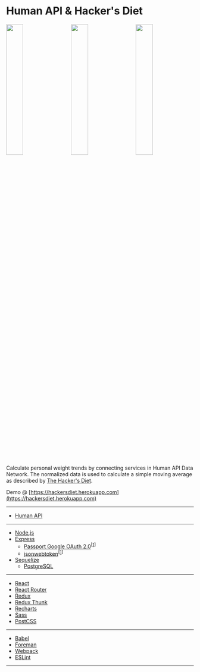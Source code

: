# Human API & Hacker's Diet

<img src="https://cloud.githubusercontent.com/assets/394393/19215834/9b019b40-8d5d-11e6-80cc-abaa49a2eb75.png" width="30%"></img>
<img height="0" width="3%">
<img src="https://cloud.githubusercontent.com/assets/394393/19215890/11b50a6e-8d5f-11e6-955d-42089fe5cf92.png" width="30%"></img>
<img height="0" width="3%">
<img src="https://cloud.githubusercontent.com/assets/394393/19215837/9fd687ac-8d5d-11e6-803b-611682af6226.png" width="30%"></img>

Calculate personal weight trends by connecting services in Human API Data Network. The normalized data is used to calculate a simple moving average as described by [The Hacker's Diet](https://www.fourmilab.ch/hackdiet/).

Demo @ [https://hackersdiet.herokuapp.com](https://hackersdiet.herokuapp.com)

---
* [Human API](https://www.humanapi.co)

---
* [Node.js](https://nodejs.org/)  
* [Express](https://expressjs.com/)  
  - [Passport Google OAuth 2.0](https://github.com/jaredhanson/passport-google-oauth2)<sup>[[1](http://passportjs.org/)]</sup>
  - [jsonwebtoken](https://github.com/auth0/node-jsonwebtoken)<sup>[[1](https://jwt.io/)]</sup>
* [Sequelize](http://docs.sequelizejs.com/)
  - [PostgreSQL](https://www.postgresql.org/)  

---
* [React](https://facebook.github.io/react/)  
* [React Router](https://github.com/ReactTraining/react-router)  
* [Redux](https://github.com/reactjs/redux)  
* [Redux Thunk](https://github.com/gaearon/redux-thunk)  
* [Recharts](http://recharts.org/)  
* [Sass](http://sass-lang.com/)  
* [PostCSS](https://github.com/postcss/postcss)

---
* [Babel](https://babeljs.io/)  
* [Foreman](https://github.com/strongloop/node-foreman)  
* [Webpack](https://webpack.github.io/)  
* [ESLint](http://eslint.org/)

---
